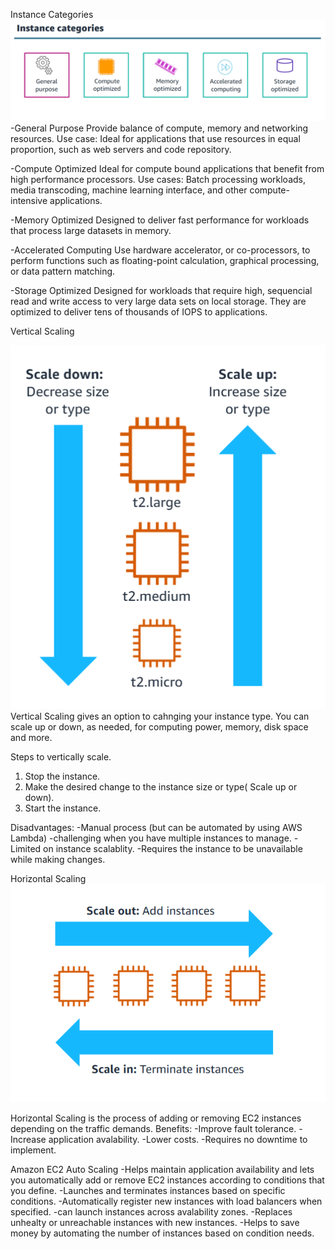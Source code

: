 Instance Categories
![Amazon Storage](https://github.com/Assekops/aws-notes/blob/main/diagrams/Instance%20categories.png)
-General Purpose
Provide balance of compute, memory and networking resources.
Use case: Ideal for applications that use resources in equal proportion, such as web servers and code repository.

-Compute Optimized
Ideal for compute bound applications that benefit from high performance processors.
Use cases: Batch processing workloads, media transcoding, machine learning interface, and other compute-intensive applications.

-Memory Optimized
Designed to deliver fast performance for workloads that process large datasets in memory.

-Accelerated Computing
Use hardware accelerator, or co-processors, to perform functions such as floating-point calculation, graphical processing, or data pattern matching.

-Storage Optimized
Designed for workloads that require high, sequencial read and write access to very large data sets on local storage. They are optimized to deliver tens of thousands of IOPS to applications.

Vertical Scaling

![Amazon Storage](./diagrams/vertical%20scaling.png)
Vertical Scaling gives an option to cahnging your instance type. You can scale up or down, as needed, for computing power, memory, disk space and more.

Steps to vertically scale.

1. Stop the instance.
2. Make the desired change to the instance size or type( Scale up or down).
3. Start the instance.

Disadvantages:
-Manual process (but can be automated by using AWS Lambda)
-challenging when you have multiple instances to manage.
-Limited on instance scalablity.
-Requires the instance to be unavailable while making changes.

Horizontal Scaling
![Amazon Storage](./diagrams/horizontal%20scaling.png)

Horizontal Scaling is the process of adding or removing EC2 instances depending on the traffic demands.
Benefits:
-Improve fault tolerance.
-Increase application avalability.
-Lower costs.
-Requires no downtime to implement.

Amazon EC2 Auto Scaling
-Helps maintain application availability and lets you automatically add or remove EC2 instances according to conditions that you define.
-Launches and terminates instances based on specific conditions.
-Automatically register new instances with load balancers when specified.
-can launch instances across avalability zones.
-Replaces unhealty or unreachable instances with new instances.
-Helps to save money by automating the number of instances based on condition needs.
